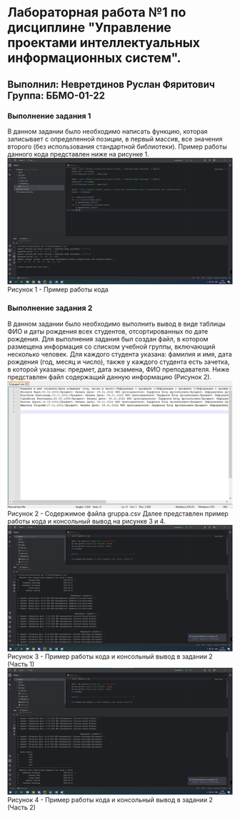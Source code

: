 # Лабораторная работа №1 по дисциплине "Управление проектами интеллектуальных информационных систем".
## Выполнил: Невретдинов Руслан Фяритович Группа: ББМО-01-22
### Выполнение задания 1
В данном задании было необходимо написать функцию, которая записывает с определенной позиции, в первый массив, все значения второго (без использования стандартной библиотеки).
Пример работы данного кода представлен ниже на рисунке 1.
![Zadanie 1.png](Photo%2FZadanie%201.png)
Рисунок 1 - Пример работы кода
### Выполнение задания 2
В данном задании было необходимо выполнить вывод в виде таблицы ФИО и даты рождения всех студентов, отсортированных по дате рождения.
Для выполнения задания был создан файл, в котором размещена информация со списком учебной группы, включающий несколько человек. Для каждого студента указана: фамилия и имя, дата рождения (год, месяц и число), также у каждого студента есть зачетка, в которой указаны: предмет, дата экзамена, ФИО преподавателя.
Ниже представлен файл содержащий данную информацию (Рисунок 2).
![gruppa_csv.png](Photo%2Fgruppa_csv.png)
Рисунок 2 - Содержимое файла gruppa.csv
Далее представлен пример работы кода и консольный вывод на рисунке 3 и 4.
![Zadanie 2_1.png](Photo%2FZadanie%202_1.png)
Рисунок 3 - Пример работы кода и консольный вывод в задании 2 (Часть 1)
![Zadanie 2_2.png](Photo%2FZadanie%202_2.png)
Рисунок 4 - Пример работы кода и консольный вывод в задании 2 (Часть 2)